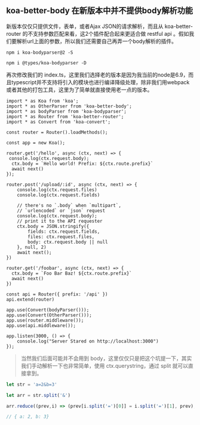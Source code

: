 ## koa-better-body 在新版本中并不提供body解析功能

新版本仅仅只提供文件，表单，或者Ajax JSON的请求解析，而且从 koa-better-router 的不支持参数匹配来看，这2个插件配合起来更适合做 restful api 。假如我们要解析url上面的参数，所以我们还需要自己再弄一个body解析的插件。

```
npm i koa-bodyparser@2 -S
```

```
npm i @types/koa-bodyparser -D
```

再次修改我们的 index.ts，这里我们选择老的版本是因为我当前的node是6.9，而且typescript并不支持将引入的模块也进行编译降级处理，除非我们用webpack或者其他的打包工具，这里为了简单就直接使用老一点的版本。

```
import * as Koa from 'koa';
import * as OtherParser from 'koa-better-body';
import * as bodyParser from 'koa-bodyparser';
import * as Router from 'koa-better-router';
import * as Convert from 'koa-convert';

const router = Router().loadMethods();

const app = new Koa();

router.get('/hello', async (ctx, next) => {
 console.log(ctx.request.body);
  ctx.body = `Hello world! Prefix: ${ctx.route.prefix}`
  await next()
});

router.post('/upload/:id', async (ctx, next) => {
    console.log(ctx.request.files)
    console.log(ctx.request.fields)

    // there's no `.body` when `multipart`,
    // `urlencoded` or `json` request
    console.log(ctx.request.body);
    // print it to the API requester
    ctx.body = JSON.stringify({
        fields: ctx.request.fields,
        files: ctx.request.files,
        body: ctx.request.body || null
    }, null, 2)
    await next();
})

router.get('/foobar', async (ctx, next) => {
  ctx.body = `Foo Bar Baz! ${ctx.route.prefix}`
  await next()
})

const api = Router({ prefix: '/api' })
api.extend(router)

app.use(Convert(bodyParser()));
app.use(Convert(OtherParser()));
app.use(router.middleware());
app.use(api.middleware());

app.listen(3000, () => {
    console.log("Server Stared on http://localhost:3000")
});
```

> 当然我们后面可能并不会用到 body，这里仅仅只是把这个坑提一下，其实我们手动解析一下也非常简单，使用 ctx.querystring，通过 split 就可以直接拿到。

```js
let str = 'a=2&b=3'

let arr = str.split('&')

arr.reduce((prev,i) => (prev[i.split('=')[0]] = i.split('=')[1], prev),{})

// { a: 2, b: 3}
```